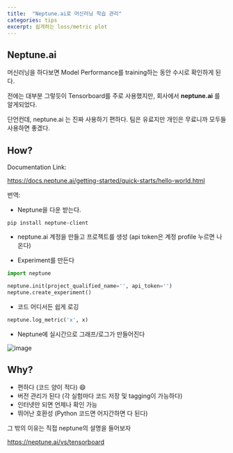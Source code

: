 ```yaml
---
title:  "Neptune.ai로 머신러닝 학습 관리"
categories: tips
excerpt: 쉽게하는 loss/metric plot  
---
```

## Neptune.ai
머신러닝을 하다보면 Model Performance를 training하는 동안 수시로 확인하게 된다.

전에는 대부분 그렇듯이 Tensorboard를 주로 사용했지만, 회사에서 **neptune.ai** 를 알게되었다.

단언컨데, neptune.ai 는 진짜 사용하기 편하다. 팀은 유료지만 개인은 무료니까 모두들 사용하면 좋겠다.

## How?
Documentation Link:

<https://docs.neptune.ai/getting-started/quick-starts/hello-world.html>

번역:

- Neptune을 다운 받는다.

```
pip install neptune-client
```

- neptune.ai 계정을 만들고 프로젝트를 생성
(api token은 계정 profile 누르면 나온다)

- Experiment를 만든다

```python
import neptune

neptune.init(project_qualified_name='', api_token='') 
neptune.create_experiment()
```

- 코드 어디서든 쉽게 로깅

```python
neptune.log_metric('x', x)
```
- Neptune에 실시간으로 그래프/로그가 만들어진다

![image](https://i2.wp.com/neptune.ai/wp-content/uploads/Home_hero-dashboard-image.png?fit=1292%2C813&ssl=1)

## Why?
- 편하다 (코드 양이 적다) :smile:	
- 버전 관리가 된다 (각 실험마다 코드 저장 및 tagging이 가능하다)
- 인터넷만 되면 언제나 확인 가능
- 뛰어난 호환성 (Python 코드면 어지간하면 다 된다)

그 밖의 이유는 직접 
neptune의 설명을 들어보자 

<https://neptune.ai/vs/tensorboard>
